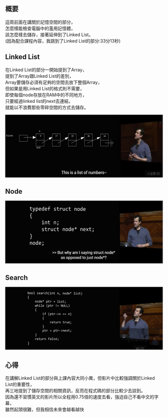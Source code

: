 ## 概要
這周前面在講關於記憶空間的部分，</br>
怎麼樣能檢查電腦中的濫用記憶體，</br>
該怎麼樣去儲存，接著延伸到了Linked List。</br>
(因為配合課程內容，我跳到了Linked List的部分:33分13秒)
## Linked List
在Linked List的部分一開始提到了Array，</br>
提到了Array跟Linked List的差別，</br>
Array要儲存必須有足夠的空間去放下整個Array，</br>
但如果是用Linked List的格式則不需要，</br>
即使每個node存放在RAM中的不同地方，</br>
只要經過linked list的next去連結，</br>
就能以不浪費那些零碎空間的方式去儲存。

<img src="/pic/CS50_linked list1.jpg" height="200" weight="600">

## Node
<img src="pic/CS50_linked list2.jpg" height="200" weight="600">

## Search
<img src="pic/CS50_linked list3.jpg" height="200" weight="600">

## 心得
在講解Linked List的部分與上課內容大同小異，但影片中比較強調關於Linked List的重要性，</br>
再三地提到了儲存空間的相關資訊，反而在程式碼的部分比較少去談到。</br>
因為還不習慣英文的影片所以全程用0.75倍的速度去看，強迫自己不看中文的字幕，</br>
雖然起頭很難，但我相信未來會越看越快
